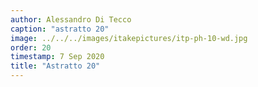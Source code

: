 ```yaml
---
author: Alessandro Di Tecco
caption: "astratto 20"
image: ../../../images/itakepictures/itp-ph-10-wd.jpg
order: 20
timestamp: 7 Sep 2020
title: "Astratto 20"
---
```

